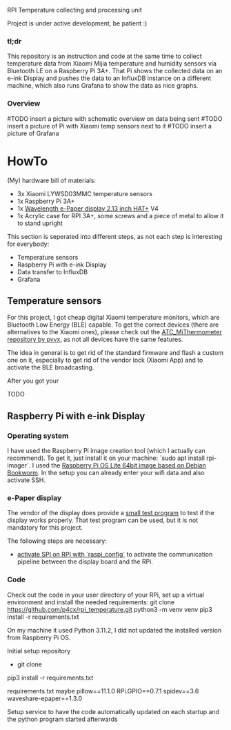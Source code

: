 RPI Temperature collecting and processing unit

Project is under active development, be patient :)

### tl;dr

This repository is an instruction and code at the same time to collect temperature data from Xiaomi Mijia temperature and humidity sensors via Bluetooth LE on a Raspberry Pi 3A+. That Pi shows the collected data on an e-ink Display and pushes the data to an InfluxDB instance on a different machine, which also runs Grafana to show the data as nice graphs.

### Overview

#TODO insert a picture with schematic overview on data being sent
#TODO insert a picture of Pi with Xiaomi temp sensors next to it
#TODO insert a picture of Grafana

# HowTo

(My) hardware bill of materials:
- 3x Xiaomi LYWSD03MMC temperature sensors
- 1x Raspberry Pi 3A+
- 1x [Wavelength e-Paper display 2.13 inch HAT+](https://www.waveshare.com/product/raspberry-pi/displays/e-paper/2.13inch-e-paper-hat-plus.htm) V4
- 1x Acrylic case for RPI 3A+, some screws and a piece of metal to allow it to stand upright

This section is seperated into different steps, as not each step is interesting for everybody:
- Temperature sensors
- Raspberry Pi with e-ink Display
- Data transfer to InfluxDB
- Grafana

## Temperature sensors
For this project, I got cheap digital Xiaomi temperature monitors, which are Bluetooth Low Energy (BLE) capable. To get the correct devices (there are alternatives to the Xiaomi ones), please check out the [ATC_MiThermometer repository by pvvx](https://github.com/pvvx/ATC_MiThermometer), as not all devices have the same features.

The idea in general is to get rid of the standard firmware and flash a custom one on it, especially to get rid of the vendor lock (Xiaomi App) and to activate the BLE broadcasting.

After you got your

TODO

## Raspberry Pi with e-ink Display

### Operating system
I have used the Raspberry Pi image creation tool (which I actually can recommend). To get it, just install it on your machine: ´sudo apt install rpi-imager´. I used the [Raspberry Pi OS Lite 64bit image based on Debian Bookworm](https://www.raspberrypi.com/software/operating-systems/#raspberry-pi-os-64-bit). In the setup you can already enter your wifi data and also activate SSH.

### e-Paper display
The vendor of the display does provide a [small test program](https://github.com/waveshareteam/e-Paper/blob/master/RaspberryPi_JetsonNano/python/lib/waveshare_epd/epd2in13_V4.py) to test if the display works properly. That test program can be used, but it is not mandatory for this project.

The following steps are necessary:
- [activate SPI on RPI with ´raspi_config´](https://www.raspberrypi.com/documentation/computers/configuration.html) to activate the communication pipeline between the display board and the RPi.

### Code
Check out the code in your user directory of your RPi, set up a virtual environment and install the needed requirements:
git clone https://github.com/p4cx/rpi_temperature.git
python3 -m venv venv
pip3 install -r requirements.txt

On my machine it used Python 3.11.2, I did not updated the installed version from Raspberry Pi OS. 



Initial setup repository
- git clone


pip3 install -r requirements.txt 


requirements.txt maybe
pillow==11.1.0
RPi.GPIO==0.7.1
spidev==3.6
waveshare-epaper==1.3.0


Setup service to have the code automatically updated on each startup and the python program started afterwards

